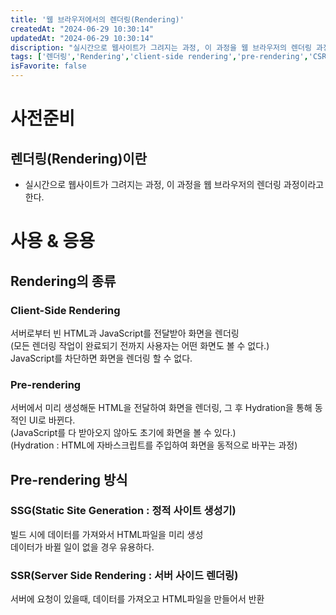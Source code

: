 ```yaml
---
title: '웹 브라우저에서의 렌더링(Rendering)'
createdAt: "2024-06-29 10:30:14"
updatedAt: "2024-06-29 10:30:14"
discription: "실시간으로 웹사이트가 그려지는 과정, 이 과정을 웹 브라우저의 렌더링 과정이라고 한다. "
tags: ['렌더링','Rendering','client-side rendering','pre-rendering','CSR','SSR','SSG','웹','web']
isFavorite: false
---
```




# 사전준비
## 렌더링(Rendering)이란
- 실시간으로 웹사이트가 그려지는 과정, 이 과정을 웹 브라우저의 렌더링 과정이라고 한다. 



# 사용 & 응용
## Rendering의 종류
### Client-Side Rendering
서버로부터 빈 HTML과 JavaScript를 전달받아 화면을 렌더링<br/>
(모든 렌더링 작업이 완료되기 전까지 사용자는 어떤 화면도 볼 수 없다.)<br/>
JavaScript를 차단하면 화면을 렌더링 할 수 없다.
### Pre-rendering
서버에서 미리 생성해둔 HTML을 전달하여 화면을 렌더링, 그 후 Hydration을 통해 동적인 UI로 바뀐다.<br/>
(JavaScript를 다 받아오지 않아도 초기에 화면을 볼 수 있다.)<br/>
(Hydration : HTML에 자바스크립트를 주입하여 화면을 동적으로 바꾸는 과정)<br/>
## Pre-rendering 방식
### SSG(Static Site Generation : 정적 사이트 생성기)
빌드 시에 데이터를 가져와서 HTML파일을 미리 생성<br/>
데이터가 바뀔 일이 없을 경우 유용하다.
### SSR(Server Side Rendering : 서버 사이드 렌더링)
서버에 요청이 있을때, 데이터를 가져오고 HTML파일을 만들어서 반환